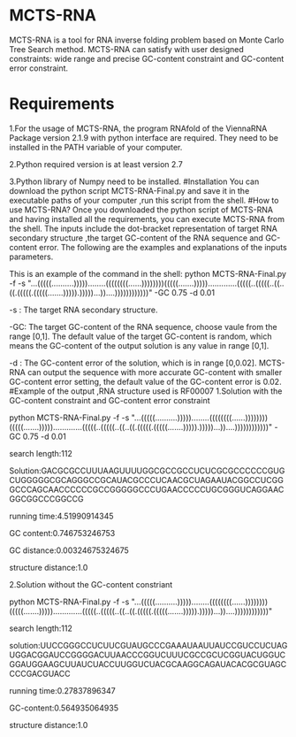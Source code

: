 # MCTS-RNA
MCTS-RNA is a tool for RNA inverse folding problem based on Monte Carlo Tree Search method. MCTS-RNA can satisfy with user designed constraints: wide range and precise GC-content constraint and GC-content error constraint. 
# Requirements
1.For the usage of MCTS-RNA, the program RNAfold of the ViennaRNA Package version 2.1.9 with python interface are required.
They need to be installed in the PATH variable of your computer.

2.Python required version is at least version 2.7

3.Python library of Numpy need to be installed.
#Installation
You can download the python script MCTS-RNA-Final.py and save it in the executable paths of your computer ,run this script from the shell. 
#How to use MCTS-RNA?
Once you downloaded the python script of MCTS-RNA and having installed all the requirements, you can execute MCTS-RNA from the shell. The inputs include the dot-bracket representation of target RNA secondary structure ,the target GC-content of the RNA sequence and GC-content error. The following are the examples and explanations of the inputs parameters.

This is an example of the command in the shell:
python MCTS-RNA-Final.py -f -s "...(((((..........)))))........((((((((......))))))))(((((.......))))).............(((((..(((((..((..((.(((((.(((((.......))))).)))))...))....))))))))))))" -GC 0.75 -d 0.01

-s : The target RNA secondary structure.

-GC: The target GC-content of the RNA sequence, choose vaule from the range [0,1]. The default value of the target GC-content is random, which means the GC-content of the output solution is any value in range [0,1]. 

-d : The GC-content error of the solution, which is in range [0,0.02]. MCTS-RNA can output the sequence with more accurate GC-content with smaller GC-content error setting, the default value of the GC-content error is 0.02.
#Example of the output ,RNA structure used is RF00007
1.Solution with the GC-content constraint and GC-content error constraint

python MCTS-RNA-Final.py -f -s "...(((((..........)))))........((((((((......))))))))(((((.......))))).............(((((..(((((..((..((.(((((.(((((.......))))).)))))...))....))))))))))))" -GC 0.75 -d 0.01

search length:112

Solution:GACGCGCCUUUAAGUUUUGGCGCCGCCUCUCGCGCCCCCCGUGCUGGGGGCGCAGGGCCGCAUACGCCCUCAACGCUAGAAUACGGCCUCGGGCCCAGCAACCCCCCGCCGGGGGCCCUGAACCCCCUGCGGGUCAGGAACGGCGGCCCGGCCG

running time:4.51990914345

GC content:0.746753246753

GC distance:0.00324675324675

structure distance:1.0


2.Solution without the GC-content constriant

python MCTS-RNA-Final.py -f -s "...(((((..........)))))........((((((((......))))))))(((((.......))))).............(((((..(((((..((..((.(((((.(((((.......))))).)))))...))....))))))))))))" 

search length:112

solution:UUCCGGGCCUCUUCGUAUGCCCGAAAUAAUUAUCCGUCCUCUAGUGGACGGAUCCGGGGACUUAACCCGGUCUUUCGCCGCUCGGUACUGGUCGGAUGGAAGCUUAUCUACCUUGGUCUACGCAAGGCAGAUACACGCGUAGCCCCGACGUACC

running time:0.27837896347

GC-content:0.564935064935

structure distance:1.0
